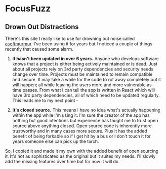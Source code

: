 # FocusFuzz

## Drown Out Distractions

There's this site I really like to use for drowning out noise called [asoftmurmur](https://asoftmurmur.com). I've been using it for years but I noticed a couple of things recently that caused some alarm.

1. **It hasn't been updated in over 6 years.** Anyone who develops software knows that a project is either being actively maintained or is dead. Just about all projects rely on 3rd party dependencies and security needs change over time. Projects must be maintained to remain compatible and secure. It may take a while for the code to rot away completely but it will happen; all while leaving the users more and more vulnerable as time passes. From what I can tell the app is written in React which will have 3rd party dependencies, all of which need to be updated regularly. This leads me to my next point -

2. **It's closed source.** This means I have no idea what's actually happening within the app while I'm using it. I'm sure the creator of the app has nothing but good intentions but experience has taught me to trust open source above anything closed. Open source code is inherently more trustworthy and in many cases more secure. Plus it has the added benefit of being forkable so if I get hit by a bus or I don't touch it for years someone else can pick up the torch.

So, I copied it and made it my own with the added benefit of open sourcing it. It's not as sophisticated as the original but it suites my needs. I'll slowly add the missing features over time but for now it will do.